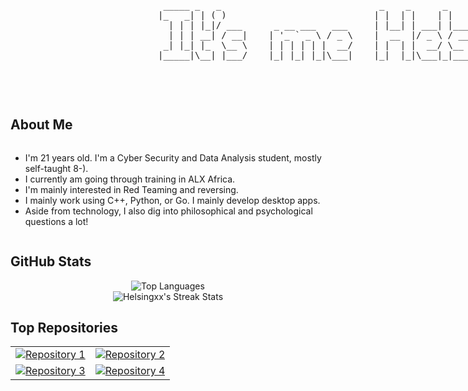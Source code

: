   <pre style="display: inline-block; vertical-align: middle;">
                             _____ _   _                              _    _      _     _             _ 
                            |_   _| | ( )                            | |  | |    | |   (_)           | |
                              | | | |_|/ ___      _ __ ___   ___     | |__| | ___| |___ _ _ __   __ _| |
                              | | | __| / __|    | '_ ` _ \ / _ \    |  __  |/ _ \ / __| | '_ \ / _` | |
                             _| |_| |_  \__ \    | | | | | |  __/    | |  | |  __/ \__ \ | | | | (_| |_|
                            |_____|\__| |___/    |_| |_| |_|\___|    |_|  |_|\___|_|___/_|_| |_|\__, (_)
                                                                                                 __/ |  
                                                                                                |___/   
  </pre>
  
## About Me

<div style="display: flex; align-items: center;">
  <div style="flex: 1;">
    <ul>
      <li>I'm 21 years old. I'm a Cyber Security and Data Analysis student, mostly self-taught 8-).</li>
      <li>I currently am going through training in ALX Africa.</li>
      <li>I'm mainly interested in Red Teaming and reversing.</li>
      <li>I mainly work using C++, Python, or Go. I mainly develop desktop apps.</li>
      <li>Aside from technology, I also dig into philosophical and psychological questions a lot!</li>
    </ul>
  </div>
</div>

## GitHub Stats

<div align="center">
<img src="https://github-readme-stats.vercel.app/api/top-langs/?username=Helsingxx&layout=compact&theme=dark" alt="Top Languages" style="display: inline-block; vertical-align: middle;"/>
</div>
<div align="center">
  <img src="https://github-readme-streak-stats.herokuapp.com/?user=Helsingxx&theme=dark" alt="Helsingxx's Streak Stats" />
</div>

## Top Repositories

<div align="center">
  <table>
    <tr>
      <td>
        <a href="https://github.com/Helsingxx/repository1">
          <img src="https://github-readme-stats.vercel.app/api/pin/?username=Helsingxx&repo=Minishell&theme=dark" alt="Repository 1"/>
        </a>
      </td>
      <td>
        <a href="https://github.com/Helsingxx/repository2">
          <img src="https://github-readme-stats.vercel.app/api/pin/?username=Helsingxx&repo=Maldev&theme=dark" alt="Repository 2"/>
        </a>
      </td>
    </tr>
    <tr>
      <td>
        <a href="https://github.com/Helsingxx/repository3">
          <img src="https://github-readme-stats.vercel.app/api/pin/?username=Helsingxx&repo=Golang&theme=dark" alt="Repository 3"/>
        </a>
      </td>
      <td>
        <a href="https://github.com/Helsingxx/repository4">
          <img src="https://github-readme-stats.vercel.app/api/pin/?username=Helsingxx&repo=WindowsPrivilegeEscalation&theme=dark" alt="Repository 4"/>
        </a>
      </td>
    </tr>
  </table>
</div>
